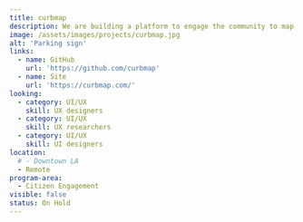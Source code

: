 ```yaml
---
title: curbmap
description: We are building a platform to engage the community to map and update the city's parking restrictions. Simultaneously we want to create an app that is easy for all people (community members, visitors, etc.) to use to see the landscape of parking around themselves. We want to help you avoid endlessly searching for parking in all the wrong places and reduce your risk of getting tickets.
image: /assets/images/projects/curbmap.jpg
alt: 'Parking sign'
links:
  - name: GitHub
    url: 'https://github.com/curbmap'
  - name: Site
    url: 'https://curbmap.com/'
looking:
  - category: UI/UX
    skill: UX designers 
  - category: UI/UX
    skill: UX researchers 
  - category: UI/UX
    skill: UI designers
location: 
  # - Downtown LA
  - Remote
program-area:  
  - Citizen Engagement
visible: false
status: On Hold
---
```

